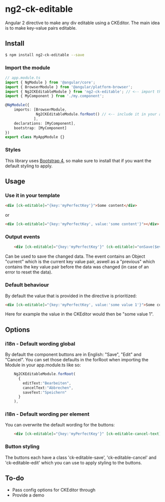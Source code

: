 # ng2-ck-editable
Angular 2 directive to make any div editable using a CKEditor. The main idea is to make key-value pairs editable.

## Install
```bash
$ npm install ng2-ck-editable --save
```

### Import the module
```TypeScript
// app.module.ts
import { NgModule } from '@angular/core';
import { BrowserModule } from '@angular/platform-browser';
import { Ng2CKEditableModule } from 'ng2-ck-editable'; // <-- import the module
import { MyComponent } from './my.component';

@NgModule({
    imports: [BrowserModule,
              Ng2CKEditableModule.forRoot() // <-- include it in your app module
             ],
    declarations: [MyComponent],  
    bootstrap: [MyComponent]
})
export class MyAppModule {}
```
### Styles
This library uses <a href="https://v4-alpha.getbootstrap.com/getting-started/download/#package-managers">Bootstrap 4</a>, so make sure to install that if you want the default styling to apply.

## Usage
### Use it in your template
```html
<div [ck-editable]="{key:'myPerfectKey'}">Some content</div>
```
or
```html
<div [ck-editable]="{key:'myPerfectKey', value:'some content'}"></div>
```
### Output events
```html
    <div [ck-editable]="{key:'myPerfectKey'}" (ck-editable)="onSave($event)">
```
Can be used to save the changed data. The event contains an Object "current" which is the current key value pair, aswell as a "previous" which contains the key value pair before the data was changed (in case of an error to reset the data). 

### Default behaviour
By default the value that is provided in the directive is prioritized: 
```html
<div [ck-editable]="{key:'myPerfectKey', value:'some value 1'}">Some content</div>
```
Here for example the value in the CKEditor would then be "some value 1". 

## Options
### i18n - Default wording global
By default the component buttons are in English: "Save", "Edit" and "Cancel". You can set those defaults in the forRoot when importing the Module in your app.module.ts like so: 
```TypeScript
    Ng2CKEditableModule.forRoot(
      {
        editText:"Bearbeiten",
        cancelText:"Abbrechen",
        saveText:"Speichern"
      }
    ),
```

### i18n - Default wording per element
You can overwrite the default wording for the buttons: 
```html
    <div [ck-editable]="{key:'myPerfectKey'}" [ck-editable-cancel-text]="'custom text'" [ck-editable-save-text]="'save text'" [ck-editable-edit-text]="'custom edit'">
```

### Button styling
The buttons each have a class 'ck-editable-save', 'ck-editable-cancel' and 'ck-editable-edit' which you can use to apply styling to the buttons.

## To-do
 - Pass config options for CKEditor through
 - Provide a demo
